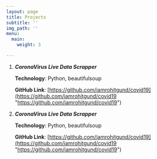```yaml
---
layout: page
title: Projects
subtitle: ''
img_path: ''
menu:
  main:
    weight: 3

---
```

1. **_CoronaVirus Live Data Scrapper_**

   **Technology**: Python, beautifulsoup

   **GitHub Link**: [https://github.com/iamrohitgund/covid19](https://github.com/iamrohitgund/covid19 "https://github.com/iamrohitgund/covid19") 
2. **_CoronaVirus Live Data Scrapper_**

   **Technology**: Python, beautifulsoup

   **GitHub Link**: [https://github.com/iamrohitgund/covid19](https://github.com/iamrohitgund/covid19 "https://github.com/iamrohitgund/covid19") 